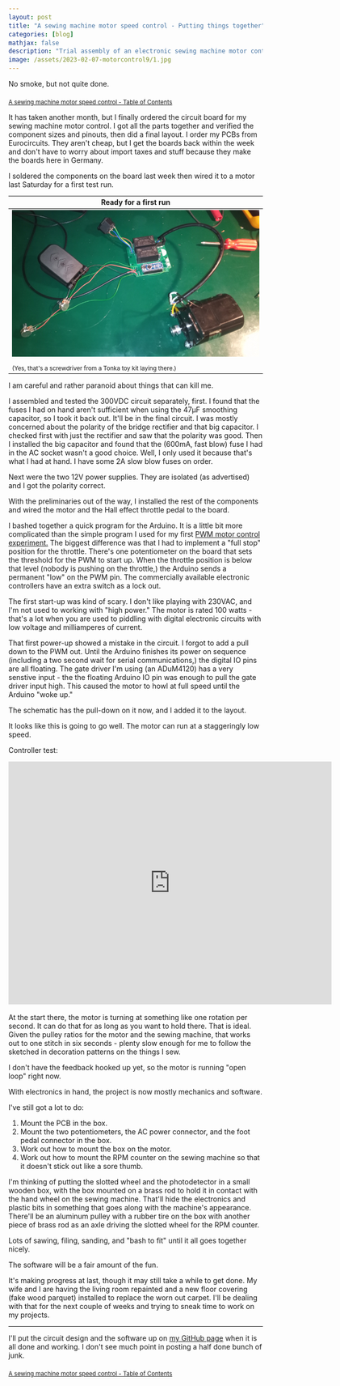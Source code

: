 ```yaml
---
layout: post
title: "A sewing machine motor speed control - Putting things together"
categories: [blog]
mathjax: false
description: "Trial assembly of an electronic sewing machine motor control."
image: /assets/2023-02-07-motorcontrol9/1.jpg
---
```

No smoke, but not quite done.

<sub>[A sewing machine motor speed control - Table of Contents](motorcontrol-toc)</sub> 

It has taken another month, but I finally ordered the circuit board for my sewing machine motor control.  I got all the parts together and verified the component sizes and pinouts, then did a final layout.  I order my PCBs from Eurocircuits.  They aren't cheap, but I get the boards back within the week and don't have to worry about import taxes and stuff because they make the boards here in Germany.

I soldered the components on the board last week then wired it to a motor last Saturday for a first test run.

|Ready for a first run|
|---------------------|
|![Ready for a first run](/assets/2023-02-07-motorcontrol9/1.jpg)|
|<sub>(Yes, that's a screwdriver from a Tonka toy kit laying there.)</sub>|

I am careful and rather paranoid about things that can kill me.  

I assembled and tested the 300VDC circuit separately, first.  I found that the fuses I had on hand aren't sufficient when using the 47µF smoothing capacitor, so I took it back out.  It'll be in the final circuit.  I was mostly concerned about the polarity of the bridge rectifier and that big capacitor.  I checked first with just the rectifier and saw that the polarity was good.  Then I installed the big capacitor and found that the (600mA, fast blow) fuse I had in the AC socket wasn't a good choice.  Well, I only used it because that's what I had at hand.  I have some 2A slow blow fuses on order.

Next were the two 12V power supplies.  They are isolated (as advertised) and I got the polarity correct.

With the preliminaries out of the way, I installed the rest of the components and wired the motor and the Hall effect throttle pedal to the board.

I bashed together a quick program for the Arduino.  It is a little bit more complicated than the simple program I used for my first [PWM motor control experiment.](motorcontrol3)  The biggest difference was that I had to implement a "full stop" position for the throttle.  There's one potentiometer on the board that sets the threshold for the PWM to start up.  When the throttle position is below that level (nobody is pushing on the throttle,) the Arduino sends a permanent "low" on the PWM pin.  The commercially available electronic controllers have an extra switch as a lock out.

The first start-up was kind of scary.  I don't like playing with 230VAC, and I'm not used to working with "high power." The motor is rated 100 watts - that's a lot when you are used to piddling with digital electronic circuits with low voltage and milliamperes of current.

That first power-up showed a mistake in the circuit.  I forgot to add a pull down to the PWM out.  Until the Arduino finishes its power on sequence (including a two second wait for serial communications,) the digital IO pins are all floating.  The gate driver I'm using (an ADuM4120) has a very senstive input - the the floating Arduino IO pin was enough to pull the gate driver input high.  This caused the motor to howl at full speed until the Arduino "woke up."

The schematic has the pull-down on it now, and I added it to the layout.

It looks like this is going to go well.  The motor can run at a staggeringly low speed.


Controller test:

<iframe src="https://player.vimeo.com/video/796774377?h=1e36142005&amp;title=0&amp;byline=0&amp;portrait=0&amp;speed=0&amp;badge=0&amp;autopause=0&amp;player_id=0&amp;app_id=58479" width="640" height="480" frameborder="0" allow="autoplay; fullscreen; picture-in-picture" allowfullscreen title="motorcontroltryout"></iframe>

At the start there, the motor is turning at something like one rotation per second.  It can do that for as long as you want to hold there.  That is ideal. Given the pulley ratios for the motor and the sewing machine, that works out to one stitch in six seconds - plenty slow enough for me to follow the sketched in decoration patterns on the things I sew.

I don't have the feedback hooked up yet, so the motor is running "open loop" right now.

With electronics in hand, the project is now mostly mechanics and software.

I've still got a lot to do:
1. Mount the PCB in the box.
2. Mount the two potentiometers, the AC power connector, and the foot pedal connector in the box.
3. Work out how to mount the box on the motor.
4. Work out how to mount the RPM counter on the sewing machine so that it doesn't stick out like a sore thumb.

I'm thinking of putting the slotted wheel and the photodetector in a small wooden box, with the box mounted on a brass rod to hold it in contact with the hand wheel on the sewing machine.  That'll hide the electronics and plastic bits in something that goes along with the machine's appearance.  There'll be an aluminum pulley with a rubber tire on the box with another piece of brass rod as an axle driving the slotted wheel for the RPM counter.

Lots of sawing, filing, sanding, and "bash to fit" until it all goes together nicely.

The software will be a fair amount of the fun.

It's making progress at last, though it may still take a while to get done.  My wife and I are having the living room repainted and a new floor covering (fake wood parquet) installed to replace the worn out carpet.  I'll be dealing with that for the next couple of weeks and trying to sneak time to work on my projects.

------

I'll put the circuit design and the software up on [my GitHub page](https://github.com/JosephEoff?tab=repositories) when it is all done and working.  I don't see much point in posting a half done bunch of junk.

<sub>[A sewing machine motor speed control - Table of Contents](motorcontrol-toc)</sub>
